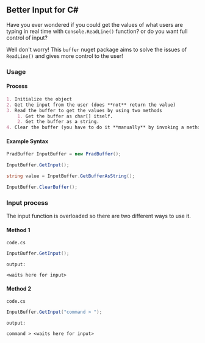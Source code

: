 ## Better Input for C#
Have you ever wondered if you could get the values of what users are typing in real time with `Console.ReadLine()` function? or do you want full control of input?

Well don't worry! This `buffer` nuget package aims to solve the issues of `ReadLine()` and gives more control to the user!

### Usage

#### Process
```md
1. Initialize the object
2. Get the input from the user (does **not** return the value)
3. Read the buffer to get the values by using two methods
    1. Get the buffer as char[] itself.
    2. Get the buffer as a string.
4. Clear the buffer (you have to do it **manually** by invoking a method)
```

#### Example Syntax
```cs
PradBuffer InputBuffer = new PradBuffer();

InputBuffer.GetInput();

string value = InputBuffer.GetBufferAsString();

InputBuffer.ClearBuffer();
```

### Input process
The input function is overloaded so there are two different ways to use it.

#### Method 1
`code.cs`
```cs
InputBuffer.GetInput();
```

`output:`
```
<waits here for input>
```

#### Method 2
`code.cs`
```cs
InputBuffer.GetInput("command > ");
```

`output:`
```
command > <waits here for input>
```